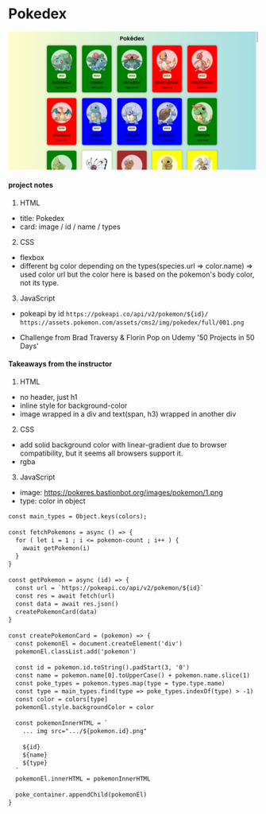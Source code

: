 # Pokedex

<img width="1429" alt="Screenshot" src="screenshot.png">

#### project notes

1. HTML

- title: Pokedex
- card: image / id / name / types

2. CSS

- flexbox
- different bg color depending on the types(species.url => color.name) => used color url but the color here is based on the pokemon's body color, not its type.

3. JavaScript

- pokeapi by id
  `https://pokeapi.co/api/v2/pokemon/${id}/`
  `https://assets.pokemon.com/assets/cms2/img/pokedex/full/001.png`

* Challenge from Brad Traversy & Florin Pop on Udemy '50 Projects in 50 Days'

#### Takeaways from the instructor

1. HTML

- no header, just h1
- inline style for background-color
- image wrapped in a div and text(span, h3) wrapped in another div

2. CSS

- add solid background color with linear-gradient due to browser compatibility, but it seems all browsers support it.
- rgba

3. JavaScript

- image: https://pokeres.bastionbot.org/images/pokemon/1.png
- type: color in object

```
const main_types = Object.keys(colors);

const fetchPokemons = async () => {
  for ( let i = 1 ; i <= pokemon-count ; i++ ) {
    await getPokemon(i)
  }
}

const getPokemon = async (id) => {
  const url = `https://pokeapi.co/api/v2/pokemon/${id}`
  const res = await fetch(url)
  const data = await res.json()
  createPokemonCard(data)
}

const createPokemonCard = (pokemon) => {
  const pokemonEl = document.createElement('div')
  pokemonEl.classList.add('pokemon')

  const id = pokemon.id.toString().padStart(3, '0')
  const name = pokemon.name[0].toUpperCase() + pokemon.name.slice(1)
  const poke_types = pokemon.types.map(type = type.type.name)
  const type = main_types.find(type => poke_types.indexOf(type) > -1)
  const color = colors[type]
  pokemonEl.style.backgroundColor = color

  const pokemonInnerHTML = `
    ... img src=".../${pokemon.id}.png"

    ${id}
    ${name}
    ${type}
  `
  pokemonEl.innerHTML = pokemonInnerHTML

  poke_container.appendChild(pokemonEl)
}
```
